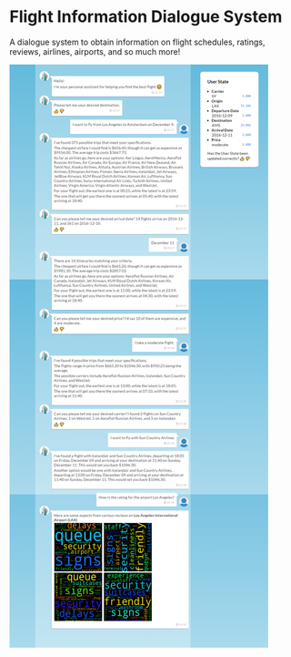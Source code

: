 # Flight Information Dialogue System

A dialogue system to obtain information on flight schedules, ratings, reviews, airlines, airports, and so much more!

![Screenshot](screenshot.png)
